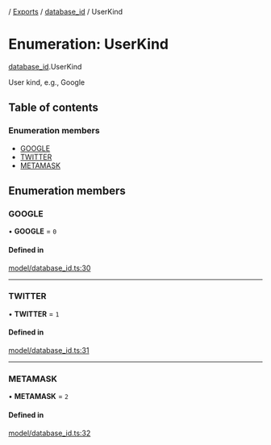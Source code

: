 [](../README.md) / [Exports](../modules.md) / [database\_id](../modules/database_id.md) / UserKind

# Enumeration: UserKind

[database_id](../modules/database_id.md).UserKind

User kind, e.g., Google

## Table of contents

### Enumeration members

- [GOOGLE](database_id.UserKind.md#google)
- [TWITTER](database_id.UserKind.md#twitter)
- [METAMASK](database_id.UserKind.md#metamask)

## Enumeration members

### GOOGLE

• **GOOGLE** = `0`

#### Defined in

[model/database_id.ts:30](https://github.com/ieigen/eigen_service/blob/b52d034/src/model/database_id.ts#L30)

___

### TWITTER

• **TWITTER** = `1`

#### Defined in

[model/database_id.ts:31](https://github.com/ieigen/eigen_service/blob/b52d034/src/model/database_id.ts#L31)

___

### METAMASK

• **METAMASK** = `2`

#### Defined in

[model/database_id.ts:32](https://github.com/ieigen/eigen_service/blob/b52d034/src/model/database_id.ts#L32)
